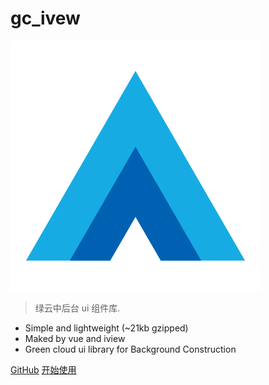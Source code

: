 # gc_ivew

![logo](assets/logo.svg)

> 绿云中后台 ui 组件库.

- Simple and lightweight (~21kb gzipped)
- Maked by vue and iview
- Green cloud ui library for Background Construction

[GitHub](https://github.com/huqiliang/gc_iview.git)
[开始使用](/overview/install)
